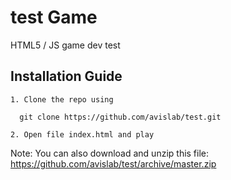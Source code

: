 # test Game

HTML5 / JS game dev test

## Installation Guide

    1. Clone the repo using

  ```
    git clone https://github.com/avislab/test.git
```

    2. Open file index.html and play

Note:
You can also download and unzip this file:
https://github.com/avislab/test/archive/master.zip
